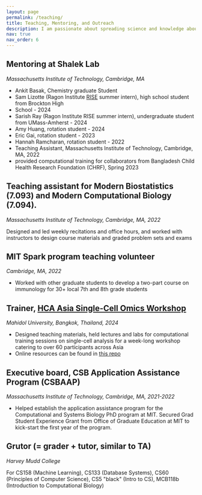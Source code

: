 ```yaml
---
layout: page
permalink: /teaching/
title: Teaching, Mentoring, and Outreach
description: I am passionate about spreading science and knowledge about my research and mentoring younger students and scientists
nav: true
nav_order: 6
---
```




## Mentoring at Shalek Lab
*Massachusetts Institute of Technology, Cambridge, MA*
- Ankit Basak, Chemistry graduate Student
- Sam Lizotte (Ragon Institute [RISE](https://ragoninstitute.org/get-involved/internships/) summer intern), high school student from Brockton High
- School - 2024
- Sarish Ray (Ragon Institute RISE summer intern), undergraduate student from UMass-Amherst - 2024
- Amy Huang, rotation student - 2024
- Eric Gai, rotation student - 2023
- Hannah Ramcharan, rotation student - 2022 
- Teaching Assistant, Massachusetts Institute of Technology, Cambridge, MA, 2022
- provided computational training for collaborators from Bangladesh Child Health Research Foundation (CHRF), Spring 2023

## Teaching assistant for Modern Biostatistics (7.093) and Modern Computational Biology (7.094). 

*Massachusetts Institute of Technology, Cambridge, MA, 2022*

Designed and led weekly recitations and office hours, and worked with instructors to design course materials and graded problem sets and exams

## MIT Spark program teaching volunteer
*Cambridge, MA, 2022*

- Worked with other graduate students to develop a two-part course on immunology for 30+ local 7th and 8th grade students

## Trainer, [HCA Asia Single-Cell Omics Workshop](https://events.humancellatlas.org/hca_asiaws2024/home)
*Mahidol University, Bangkok, Thailand, 2024*

- Designed teaching materials, held lectures and labs for computational training sessions on single-cell analysis for a week-long workshop catering to over 60 participants across Asia
- Online resources can be found in [this repo](https://github.com/ShalekLab/HCA_Thailand_2024_workshop/tree/main)

## Executive board, CSB Application Assistance Program (CSBAAP)
*Massachusetts Institute of Technology, Cambridge, MA, 2021-2022*

- Helped establish the application assistance program for the Computational and Systems Biology PhD program at MIT. Secured Grad Student Experience Grant from Office of Graduate Education at MIT to kick-start the first year of the program.

## Grutor (= grader + tutor, similar to TA)

*Harvey Mudd College*

For CS158 (Machine Learning), CS133 (Database Systems), CS60 (Principles of Computer Science), CS5 "black" (Intro to CS), MCB118b (Introduction to Computational Biology) 

